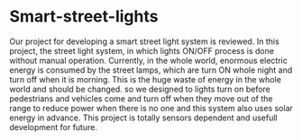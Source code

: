 # Smart-street-lights
Our project for developing a smart street light system is reviewed. In this project, the street light system, in which lights ON/OFF process is done without manual operation.
Currently, in the whole world, enormous electric energy is consumed by the street lamps, which are turn ON whole night and turn off when it is morning. This is the huge waste of energy in the whole world and should be changed. 
so we designed to lights turn on before pedestrians and vehicles come and turn off when they move out of the range to reduce power when there is no one and this system also uses solar energy in advance.
This project is totally sensors dependent and usefull development for future.
